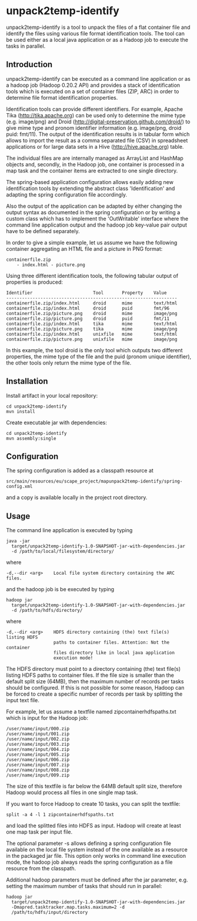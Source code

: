 unpack2temp-identify 
====================

unpack2temp-identify is a tool to unpack the files of a flat container file
and identify the files using various file format identification tools.  The
tool can be used either as a local java application or as a Hadoop job to
execute the tasks in parallel. 

Introduction 
------------

unpack2temp-identify can be executed as a command line application or as
a hadoop job (Hadoop 0.20.2 API) and provides a stack of identification
tools which is executed on a set of container files (ZIP, ARC) in order to
determine file format identification properties.

Identification tools can provide different identifiers. For example, Apache
Tika (http://tika.apache.org) can be used only to determine the mime type
(e.g. image/png) and Droid (http://digital-preservation.github.com/droid/) to
give mime type and pronom identifier information (e.g. image/png, droid puid:
fmt/11). The output of the identification results is in tabular form which
allows to import the result as a comma separated file (CSV) in spreadsheet
applications or for large data sets in a Hive (http://hive.apache.org) table.

The individual files are are internally managed as ArrayList and HashMap objects 
and, secondly, in the Hadoop job, one container is processed in a map task and 
the container items are extracted to one single directory.

The spring-based application configuration allows easily adding new
identification tools by extending the abstract class 'Identification'
and adapting the spring configuration file accordingly.

Also the output of the application can be adapted by either changing the
output syntax as documented in the spring configuration or by writing a
custom class which has to implement the 'OutWritable' interface where the
command line application output and the hadoop job key-value pair output
have to be defined separately.

In order to give a simple example, let us assume we have the following
container aggregating an HTML file and a picture in PNG format:

    containerfile.zip
        - index.html - picture.png

Using three different identification tools, the following tabular output
of properties is produced:

    Identifier                       Tool       Property    Value
    -----------------------------------------------------------------
    containerfile.zip/index.html     droid      mime        text/html
    containerfile.zip/index.html     droid      puid        fmt/96
    containerfile.zip/picture.png    droid      mime        image/png
    containerfile.zip/picture.png    droid      puid        fmt/11
    containerfile.zip/index.html     tika       mime        text/html
    containerfile.zip/picture.png    tika       mime        image/png
    containerfile.zip/index.html     unixfile   mime        text/html
    containerfile.zip/picture.png    unixfile   mime        image/png

In this example, the tool droid is the only tool which outputs two different
properties, the mime type of the file and the puid (pronom unique identifier),
the other tools only return the mime type of the file.

Installation 
------------

Install artifact in your local repository:

    cd unpack2temp-identify
    mvn install

Create executable jar with dependencies:

    cd unpack2temp-identify
    mvn assembly:single

Configuration 
-------------

The spring configuration is added as a classpath resource at

    src/main/resources/eu/scape_project/mapunpack2temp-identify/spring-config.xml

and a copy is available locally in the project root directory.

Usage 
-----

The command line application is executed by typing

    java -jar
      target/unpack2temp-identify-1.0-SNAPSHOT-jar-with-dependencies.jar
      -d /path/to/local/filesystem/directory/

where

    -d,--dir <arg>    Local file system directory containing the ARC files.

and the hadoop job is be executed by typing

    hadoop jar
      target/unpack2temp-identify-1.0-SNAPSHOT-jar-with-dependencies.jar
      -d /path/to/hdfs/directory/

where

    -d,--dir <arg>    HDFS directory containing (the) text file(s)
    listing HDFS
                      paths to container files. Attention: Not the container
                      files directory like in local java application
                      execution mode!

The HDFS directory must point to a directory containing (the) text file(s)
listing HDFS paths to container files. If the file size is smaller than
the default split size (64MB), then the maximum number of records per tasks
should be configured. If this is not possible for some reason, Hadoop can
be forced to create a specific number of records per task by splitting the
input text file.

For example, let us assume a textfile named zipcontainerhdfspaths.txt which
is input for the Hadoop job:

    /user/name/input/000.zip 
    /user/name/input/001.zip
    /user/name/input/002.zip
    /user/name/input/003.zip 
    /user/name/input/004.zip
    /user/name/input/005.zip
    /user/name/input/006.zip 
    /user/name/input/007.zip 
    /user/name/input/008.zip
    /user/name/input/009.zip

The size of this textfile is far below the 64MB default split size, therefore
Hadoop would process all files in one single map task.

If you want to force Hadoop to create 10 tasks, you can split the textfile:

    split -a 4 -l 1 zipcontainerhdfspaths.txt

and load the splitted files into HDFS as input. Hadoop will create at least
one map task per input file.

The optional parameter -s allows defining a spring configuration file
available on the local file system instead of the one available as a
resource in the packaged jar file. This option only works in command line
execution mode, the hadoop job always reads the spring configuration as a
file resource from the classpath.

Additional hadoop parameters must be defined after the jar parameter, e.g.
setting the maximum number of tasks that should run in parallel:

    hadoop jar
      target/unpack2temp-identify-1.0-SNAPSHOT-jar-with-dependencies.jar
      -Dmapred.tasktracker.map.tasks.maximum=2 -d
      /path/to/hdfs/input/directory
